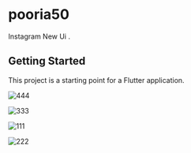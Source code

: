 # pooria50

Instagram New Ui . 

## Getting Started

This project is a starting point for a Flutter application.

![444](https://user-images.githubusercontent.com/33982476/181167219-244c94a0-750c-49e9-bbd7-22b9bd376e1f.jpg)

![333](https://user-images.githubusercontent.com/33982476/181167235-02cda07c-9bbe-4627-9c1c-1d714e880489.jpg)

![111](https://user-images.githubusercontent.com/33982476/181167252-22312e5a-6122-4dba-a5e6-43d2bde5fb74.jpg)

![222](https://user-images.githubusercontent.com/33982476/181167262-6b60d085-bccd-45e3-a9d9-5160ef9c2c12.jpg)

